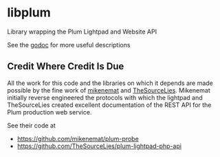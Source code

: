 # libplum
Library wrapping the Plum Lightpad and Website API


See the [godoc](https://godoc.org/github.com/maplebed/libplumraw) for more useful descriptions


## Credit Where Credit Is Due

All the work for this code and the libraries on which it depends are made possible by the fine work of [mikenemat](https://github.com/mikenemat) and [TheSourceLies](https://github.com/TheSourceLies). Mikenemat initially reverse engineered the protocols with which the lightpad and TheSourceLies created excellent documentation of the REST API for the Plum production web service.

See their code at
* https://github.com/mikenemat/plum-probe
* https://github.com/TheSourceLies/plum-lightpad-php-api

